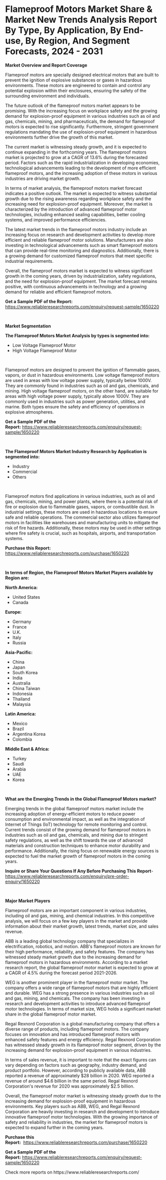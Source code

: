 <p><h1>Flameproof Motors Market Share & Market New Trends Analysis Report By Type, By Application, By End-use, By Region, And Segment Forecasts, 2024 - 2031</h1></p><p><strong>Market Overview and Report Coverage</strong></p>
<p><p>Flameproof motors are specially designed electrical motors that are built to prevent the ignition of explosive substances or gases in hazardous environments. These motors are engineered to contain and control any potential explosion within their enclosures, ensuring the safety of the surrounding environment and individuals.</p><p>The future outlook of the flameproof motors market appears to be promising. With the increasing focus on workplace safety and the growing demand for explosion-proof equipment in various industries such as oil and gas, chemicals, mining, and pharmaceuticals, the demand for flameproof motors is expected to rise significantly. Furthermore, stringent government regulations mandating the use of explosion-proof equipment in hazardous environments further drive the growth of this market.</p><p>The current market is witnessing steady growth, and it is expected to continue expanding in the forthcoming years. The flameproof motors market is projected to grow at a CAGR of 13.6% during the forecasted period. Factors such as the rapid industrialization in developing economies, technological advancements leading to the development of more efficient flameproof motors, and the increasing adoption of these motors in various industries are driving market growth.</p><p>In terms of market analysis, the flameproof motors market forecast indicates a positive outlook. The market is expected to witness substantial growth due to the rising awareness regarding workplace safety and the increasing need for explosion-proof equipment. Moreover, the market is characterized by the introduction of advanced flameproof motor technologies, including enhanced sealing capabilities, better cooling systems, and improved performance efficiencies.</p><p>The latest market trends in the flameproof motors industry include an increasing focus on research and development activities to develop more efficient and reliable flameproof motor solutions. Manufacturers are also investing in technological advancements such as smart flameproof motors that can provide real-time monitoring and diagnostics. Additionally, there is a growing demand for customized flameproof motors that meet specific industrial requirements.</p><p>Overall, the flameproof motors market is expected to witness significant growth in the coming years, driven by industrialization, safety regulations, and the need for explosion-proof equipment. The market forecast remains positive, with continuous advancements in technology and a growing demand for reliable and efficient flameproof motors.</p></p>
<p><strong>Get a Sample PDF of the Report:</strong> <a href="https://www.reliableresearchreports.com/enquiry/request-sample/1650220">https://www.reliableresearchreports.com/enquiry/request-sample/1650220</a></p>
<p>&nbsp;</p>
<p><strong>Market Segmentation</strong></p>
<p><strong>The Flameproof Motors Market Analysis by types is segmented into:</strong></p>
<p><ul><li>Low Voltage Flameproof Motor</li><li>High Voltage Flameproof Motor</li></ul></p>
<p>&nbsp;</p>
<p><p>Flameproof motors are designed to prevent the ignition of flammable gases, vapors, or dust in hazardous environments. Low voltage flameproof motors are used in areas with low voltage power supply, typically below 1000V. They are commonly found in industries such as oil and gas, chemicals, and mining. High voltage flameproof motors, on the other hand, are suitable for areas with high voltage power supply, typically above 1000V. They are commonly used in industries such as power generation, utilities, and marine. Both types ensure the safety and efficiency of operations in explosive atmospheres.</p></p>
<p><strong>Get a Sample PDF of the Report:</strong>&nbsp;<a href="https://www.reliableresearchreports.com/enquiry/request-sample/1650220">https://www.reliableresearchreports.com/enquiry/request-sample/1650220</a></p>
<p>&nbsp;</p>
<p><strong>The Flameproof Motors Market Industry Research by Application is segmented into:</strong></p>
<p><ul><li>Industry</li><li>Commercial</li><li>Others</li></ul></p>
<p>&nbsp;</p>
<p><p>Flameproof motors find applications in various industries, such as oil and gas, chemicals, mining, and power plants, where there is a potential risk of fire or explosion due to flammable gases, vapors, or combustible dust. In industrial settings, these motors are used in hazardous locations to ensure safe and reliable operations. The commercial sector also utilizes flameproof motors in facilities like warehouses and manufacturing units to mitigate the risk of fire hazards. Additionally, these motors may be used in other settings where fire safety is crucial, such as hospitals, airports, and transportation systems.</p></p>
<p><strong>Purchase this Report:</strong>&nbsp; <a href="https://www.reliableresearchreports.com/purchase/1650220">https://www.reliableresearchreports.com/purchase/1650220</a></p>
<p>&nbsp;</p>
<p><strong>In terms of Region, the Flameproof Motors Market Players available by Region are:</strong></p>
<p>
    <p> <strong> North America: </strong>
        <ul>
            <li>United States</li>
            <li>Canada</li>
        </ul>
        </p> 
    <p> <strong> Europe: </strong>
        <ul>
            <li>Germany</li>
            <li>France</li>
            <li>U.K.</li>
            <li>Italy</li>
            <li>Russia</li>
        </ul>
        </p> 
    <p> <strong> Asia-Pacific: </strong>
        <ul>
            <li>China</li>
            <li>Japan</li>
            <li>South Korea</li>
            <li>India</li>
            <li>Australia</li>
            <li>China Taiwan</li>
            <li>Indonesia</li>
            <li>Thailand</li>
            <li>Malaysia</li>
        </ul>
        </p> 
    <p> <strong> Latin America: </strong>
        <ul>
            <li>Mexico</li>
            <li>Brazil</li>
            <li>Argentina Korea</li>
            <li>Colombia</li>
        </ul>
        </p> 
    <p> <strong> Middle East & Africa: </strong>
        <ul>
            <li>Turkey</li>
            <li>Saudi</li>
            <li>Arabia</li>
            <li>UAE</li>
            <li>Korea</li>
        </ul>
    </p>
    </p>
<p>&nbsp;</p>
<p><strong>What are the Emerging Trends in the Global Flameproof Motors market?</strong></p>
<p><p>Emerging trends in the global flameproof motors market include the increasing adoption of energy-efficient motors to reduce power consumption and environmental impact, as well as the integration of Internet of Things (IoT) technology for remote monitoring and control. Current trends consist of the growing demand for flameproof motors in industries such as oil and gas, chemicals, and mining due to stringent safety regulations, as well as the shift towards the use of advanced materials and construction techniques to enhance motor durability and performance. Additionally, the rising focus on renewable energy sources is expected to fuel the market growth of flameproof motors in the coming years.</p></p>
<p><strong>Inquire or Share Your Questions If Any Before Purchasing This Report</strong>- <a href="https://www.reliableresearchreports.com/enquiry/pre-order-enquiry/1650220">https://www.reliableresearchreports.com/enquiry/pre-order-enquiry/1650220</a></p>
<p>&nbsp;</p>
<p><strong>Major Market Players</strong></p>
<p><p>Flameproof motors are an important component in various industries, including oil and gas, mining, and chemical industries. In this competitive analysis, we will focus on a few key players in the market and provide information about their market growth, latest trends, market size, and sales revenue.</p><p>ABB is a leading global technology company that specializes in electrification, robotics, and motion. ABB's flameproof motors are known for their high performance, reliability, and safety features. The company has witnessed steady market growth due to the increasing demand for flameproof motors in hazardous environments. According to a market research report, the global flameproof motor market is expected to grow at a CAGR of 4.5% during the forecast period 2021-2026.</p><p>WEG is another prominent player in the flameproof motor market. The company offers a wide range of flameproof motors that are highly efficient and durable. WEG has a strong presence in various industries such as oil and gas, mining, and chemicals. The company has been investing in research and development activities to introduce advanced flameproof motor technologies. In terms of market size, WEG holds a significant market share in the global flameproof motor market.</p><p>Regal Rexnord Corporation is a global manufacturing company that offers a diverse range of products, including flameproof motors. The company focuses on innovation and has introduced flameproof motors with enhanced safety features and energy efficiency. Regal Rexnord Corporation has witnessed steady growth in its flameproof motor segment, driven by the increasing demand for explosion-proof equipment in various industries.</p><p>In terms of sales revenue, it is important to note that the exact figures can vary depending on factors such as geography, industry demand, and product portfolio. However, according to publicly available data, ABB reported a revenue of approximately $28 billion in 2020. WEG reported a revenue of around $4.6 billion in the same period. Regal Rexnord Corporation's revenue for 2020 was approximately $2.5 billion.</p><p>Overall, the flameproof motor market is witnessing steady growth due to the increasing demand for explosion-proof equipment in hazardous environments. Key players such as ABB, WEG, and Regal Rexnord Corporation are heavily investing in research and development to introduce innovative flameproof motor technologies. With the growing importance of safety and reliability in industries, the market for flameproof motors is expected to expand further in the coming years.</p></p>
<p><strong>Purchase this Report:</strong>&nbsp;&nbsp;<a href="https://www.reliableresearchreports.com/purchase/1650220">https://www.reliableresearchreports.com/purchase/1650220</a></p>
<p></p>
<p><strong>Get a Sample PDF of the Report:</strong>&nbsp;<a href="https://www.reliableresearchreports.com/enquiry/request-sample/1650220">https://www.reliableresearchreports.com/enquiry/request-sample/1650220</a></p>
<p>Check more reports on https://www.reliableresearchreports.com/</p>